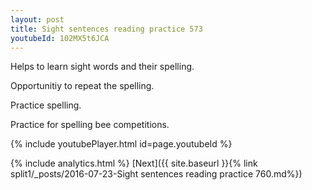```yaml
---
layout: post
title: Sight sentences reading practice 573
youtubeId: 102MX5t6JCA
---
```

 
 
Helps to learn sight words and their spelling.

Opportunitiy to repeat the spelling. 

Practice spelling. 
 
Practice for spelling bee competitions. 
 
{% include youtubePlayer.html id=page.youtubeId %}
 
 
{% include analytics.html %} 
[Next]({{ site.baseurl }}{% link  split1/_posts/2016-07-23-Sight sentences reading practice 760.md%})
 
